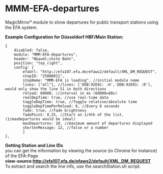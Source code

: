 # MMM-EFA-departures
MagicMirror² module to show departures for public transport stations using the EFA system.

**Example Configuration for Düsseldorf HBF/Main Station:**
```
{
	disabled: false,
	module: "MMM-EFA-departures",
	header: "N&auml;chste Bahn",
	position: "top_right",
	config: {
		efaUrl: "http://efa107.efa.de/efaws2/default/XML_DM_REQUEST",
		stopID: "25000011",
		stopName: "MMM-EFA is loading", //initial module name
		lines: ["all"], //lines: ['DDB:92E01: :H','DDB:92E01: :R'], would only show the line S1 in both directions
		reload: 60000, //interval in ms (60000=60s)
		realDepTime: true, //use real-time data
		toggleDepTime: true, //Toggle relative/absolute time
		toggleDepTimePerReload: 6, //Every 6 seconds
		fade: true, //fade brightness
		fadePoint: 0.25, //Start on 1/4th of the list. (1/maxDepartures would be ideal)
		maxDepartures: 10, //maximum amount of departures displayed
		shortenMessage: 12, //false or a number
 		}
},

```



**Getting Station and Line IDs**  
you can get the information by viewing the source (in Chrome for instance) of the EFA-Page  
**view-source:http://efa107.efa.de/efaws2/default/XML_DM_REQUEST**  
To extract and search the line info, use the searchStation.sh script. 
